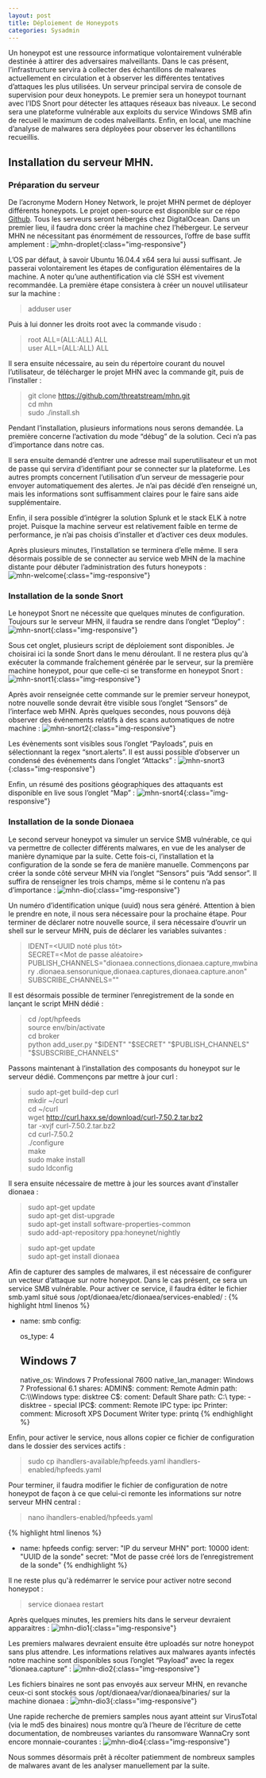 ```yaml
---
layout: post
title: Déploiement de Honeypots
categories: Sysadmin
---
```

Un honeypot est une ressource informatique volontairement vulnérable destinée à attirer des adversaires malveillants. Dans le cas présent, l’infrastructure servira à collecter des échantillons de malwares actuellement en circulation et à observer les différentes tentatives d’attaques les plus utilisées. Un serveur principal servira de console de supervision pour deux honeypots. Le premier sera un honeypot tournant avec l’IDS Snort pour détecter les attaques réseaux bas niveaux. Le second sera une plateforme vulnérable aux exploits du service Windows SMB afin de recueil le maximum de codes malveillants. Enfin, en local, une machine d’analyse de malwares sera déployées pour observer les échantillons recueillis.

## Installation du serveur MHN.
### Préparation du serveur
De l’acronyme Modern Honey Network, le projet MHN permet de déployer différents honeypots. Le projet open-source est disponible sur ce répo [Github](https://github.com/threatstream/mhn).
Tous les serveurs seront hébergés chez DigitalOcean.
Dans un premier lieu, il faudra donc créer la machine chez l’hébergeur. Le serveur MHN ne nécessitant pas énormément de ressources, l’offre de base suffit amplement :
![mhn-droplet](/img/mhn/droplet.PNG){:class="img-responsive"}

L’OS par défaut, à savoir Ubuntu 16.04.4 x64 sera lui aussi suffisant. Je passerai volontairement les étapes de configuration élémentaires de la machine. A noter qu’une authentification via clé SSH est vivement recommandée.
La première étape consistera à créer un nouvel utilisateur sur la machine :
> adduser user

Puis à lui donner les droits root avec la commande visudo :
> root    ALL=(ALL:ALL) ALL                        
> user    ALL=(ALL:ALL) ALL

Il sera ensuite nécessaire, au sein du répertoire courant du nouvel l’utilisateur, de télécharger le projet MHN avec la commande git, puis de l’installer :
> git clone https://github.com/threatstream/mhn.git                     
> cd mhn                     
> sudo ./install.sh

Pendant l’installation, plusieurs informations nous serons demandée. La première concerne l’activation du mode “débug” de la solution. Ceci n’a pas d’importance dans notre cas.

Il sera ensuite demandé d’entrer une adresse mail superutilisateur et un mot de passe qui servira d’identifiant pour se connecter sur la plateforme.
Les autres prompts concernent l’utilisation d’un serveur de messagerie pour envoyer automatiquement des alertes.
Je n’ai pas décidé d’en renseigné un, mais les informations sont suffisamment claires pour le faire sans aide supplémentaire.

Enfin, il sera possible d’intégrer la solution Splunk et le stack ELK à notre projet. Puisque la machine serveur est relativement faible en terme de performance, je n’ai pas choisis d’installer et d’activer ces deux modules.

Après plusieurs minutes, l’installation se terminera d’elle même. Il sera désormais possible de se connecter au service web MHN de la machine distante pour débuter l’administration des futurs honeypots :
![mhn-welcome](/img/mhn/welcome.PNG){:class="img-responsive"}

### Installation de la sonde Snort
Le honeypot Snort ne nécessite que quelques minutes de configuration. Toujours sur le serveur MHN, il faudra se rendre dans l’onglet “Deploy” :
![mhn-snort](/img/mhn/snort.PNG){:class="img-responsive"}

Sous cet onglet, plusieurs script de déploiement sont disponibles. Je choisirai ici la sonde Snort dans le menu déroulant. Il ne restera plus qu'à exécuter la commande fraîchement générée par le serveur, sur la première machine honeypot, pour que celle-ci se transforme en honeypot Snort :
![mhn-snort1](/img/sysadmin/mhn/snort1.PNG){:class="img-responsive"}

Après avoir renseignée cette commande sur le premier serveur honeypot, notre nouvelle sonde devrait être visible sous l’onglet “Sensors” de l’interface web MHN.
Après quelques secondes, nous pouvons déjà observer des événements relatifs à des scans automatiques de notre machine :
![mhn-snort2](/img/mhn/snort2.PNG){:class="img-responsive"}

Les évènements sont visibles sous l’onglet “Payloads”, puis en sélectionnant la regex “snort.alerts”.
Il est aussi possible d’observer un condensé des événements dans l’onglet “Attacks” :
![mhn-snort3](/img/mhn/snort3.PNG){:class="img-responsive"}

Enfin, un résumé des positions géographiques des attaquants est disponible en live sous l’onglet “Map” :
![mhn-snort4](/img/mhn/snort4.PNG){:class="img-responsive"}

### Installation de la sonde Dionaea
Le second serveur honeypot va simuler un service SMB vulnérable, ce qui va permettre de collecter différents malwares, en vue de les analyser de manière dynamique par la suite. Cette fois-ci, l’installation et la configuration de la sonde se fera de manière manuelle. Commençons par créer la sonde côté serveur MHN via l’onglet “Sensors” puis “Add sensor”. Il suffira de renseigner les trois champs, même si le contenu n’a pas d’importance :
![mhn-dio](/img/mhn/dio.PNG){:class="img-responsive"}

Un numéro d’identification unique (uuid) nous sera généré. Attention à bien le prendre en note, il nous sera nécessaire pour la prochaine étape.
Pour terminer de déclarer notre nouvelle source, il sera nécessaire d’ouvrir un shell sur le serveur MHN, puis de déclarer les variables suivantes :
> IDENT=<UUID noté plus tôt>              
> SECRET=<Mot de passe aléatoire>                
> PUBLISH_CHANNELS="dionaea.connections,dionaea.capture,mwbinary
>.dionaea.sensorunique,dionaea.captures,dionaea.capture.anon"              
> SUBSCRIBE_CHANNELS=""

Il est désormais possible de terminer l’enregistrement de la sonde en lançant le script MHN dédié :
> cd /opt/hpfeeds         
> source env/bin/activate            
> cd broker                
> python add_user.py "$IDENT" "$SECRET" "$PUBLISH_CHANNELS" "$SUBSCRIBE_CHANNELS"

Passons maintenant à l’installation des composants du honeypot sur le serveur dédié. Commençons par mettre à jour curl :
> sudo apt-get build-dep curl             
> mkdir ~/curl             
> cd ~/curl            
> wget http://curl.haxx.se/download/curl-7.50.2.tar.bz2                  
> tar -xvjf curl-7.50.2.tar.bz2                
> cd curl-7.50.2                 
> ./configure     
> make                   
> sudo make install                   
> sudo ldconfig

Il sera ensuite nécessaire de mettre à jour les sources avant d’installer dionaea :
> sudo apt-get update               
> sudo apt-get dist-upgrade                
> sudo apt-get install software-properties-common                   
> sudo add-apt-repository ppa:honeynet/nightly

> sudo apt-get update              
> sudo apt-get install dionaea

Afin de capturer des samples de malwares, il est nécessaire de configurer un vecteur d’attaque sur notre honeypot. Dans le cas présent, ce sera un service SMB vulnérable. Pour activer ce service, il faudra éditer le fichier smb.yaml situé sous /opt/dionaea/etc/dionaea/services-enabled/ :
{% highlight html linenos %}
- name: smb
  config:

    os_type: 4

     ## Windows 7 ##
    native_os: Windows 7 Professional 7600
    native_lan_manager: Windows 7 Professional 6.1
    shares:
      ADMIN$:
        comment: Remote Admin
        path: C:\\Windows
        type: disktree
      C$:
        coment: Default Share
        path: C:\\
        type:
          - disktree
          - special
      IPC$:
        comment: Remote IPC
        type: ipc
      Printer:
        comment: Microsoft XPS Document Writer
        type: printq
{% endhighlight %}

Enfin, pour activer le service, nous allons copier ce fichier de configuration dans le dossier des services actifs :
> sudo cp ihandlers-available/hpfeeds.yaml ihandlers-enabled/hpfeeds.yaml

Pour terminer, il faudra modifier le fichier de configuration de notre honeypot de façon à ce que celui-ci remonte les informations sur notre serveur MHN central :
> nano ihandlers-enabled/hpfeeds.yaml

{% highlight html linenos %}
- name: hpfeeds
  config:
    server: "IP du serveur MHN"
    port: 10000
    ident: "UUID de la sonde"
    secret: "Mot de passe créé lors de l’enregistrement de la sonde"
{% endhighlight %}

Il ne reste plus qu'à redémarrer le service pour activer notre second honeypot :
> service dionaea restart

Après quelques minutes, les premiers hits dans le serveur devraient apparaitres :
![mhn-dio1](/img/mhn/dio1.PNG){:class="img-responsive"}

Les premiers malwares devraient ensuite être uploadés sur notre honeypot sans plus attendre. Les informations relatives aux malwares ayants infectés notre machine sont disponibles sous l’onglet “Payload” avec la regex “dionaea.capture” :
![mhn-dio2](/img/mhn/dio2.PNG){:class="img-responsive"}

Les fichiers binaires ne sont pas envoyés aux serveur MHN, en revanche ceux-ci sont stockés sous /opt/dionaea/var/dionaea/binaries/ sur la machine dionaea :
![mhn-dio3](/img/mhn/dio3.PNG){:class="img-responsive"}

Une rapide recherche de premiers samples nous ayant atteint sur VirusTotal (via le md5 des binaires) nous montre qu’à l’heure de l’écriture de cette documentation, de nombreuses variantes du ransomware WannaCry sont encore monnaie-courantes :
![mhn-dio4](/img/mhn/dio4.PNG){:class="img-responsive"}

Nous sommes désormais prêt à récolter patiemment de nombreux samples de malwares avant de les analyser manuellement par la suite.
